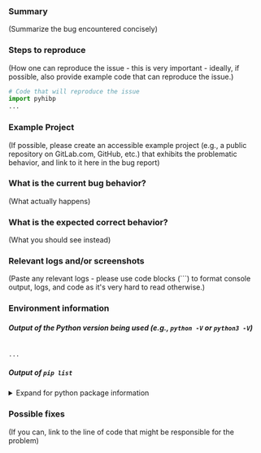 ### Summary

(Summarize the bug encountered concisely)


### Steps to reproduce

(How one can reproduce the issue - this is very important - ideally, if possible, also provide example code that can reproduce the issue.)

```python
# Code that will reproduce the issue
import pyhibp
...
```

### Example Project

(If possible, please create an accessible example project (e.g., a public repository on GitLab.com, GitHub, etc.) that exhibits the problematic behavior, and link to it here in the bug report)


### What is the current bug behavior?

(What actually happens)


### What is the expected correct behavior?

(What you should see instead)


### Relevant logs and/or screenshots

(Paste any relevant logs - please use code blocks (```) to format console output,
logs, and code as it's very hard to read otherwise.)


### Environment information

##### Output of the Python version being used (e.g., `python -V` or `python3 -V`)
```

...

```

##### Output of `pip list`

<details>
<summary>Expand for python package information</summary>

```

...

```
</details>


### Possible fixes

(If you can, link to the line of code that might be responsible for the problem)
